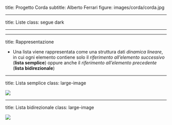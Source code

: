 title: Progetto Corda
subtitle: Alberto Ferrari
figure: images/corda/corda.jpg

---
title: Liste
class: segue dark

---

---
title: Rappresentazione

- Una lista viene rappresentata come una struttura dati *dinamica lineare*,
in cui ogni elemento contiene solo il *riferimento all’elemento successivo*
(**lista semplice**) oppure anche il *riferimento all’elemento precedente* (**lista bidirezionale**)
---
title: Lista semplice
class: large-image

![](images/corda/lista_semplice.png)

---
title: Lista bidirezionale
class: large-image

![](images/corda/lista_bidirezionale.png)
